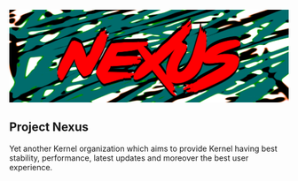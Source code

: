 ![nexus](https://github.com/projects-nexus/.github/blob/master/banner/nexus.png)
## Project Nexus
Yet another Kernel organization which aims to provide Kernel having best stability, performance, latest updates and moreover the best user experience.


